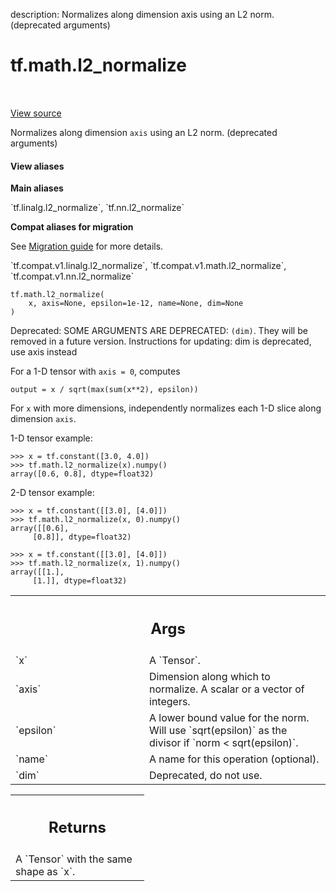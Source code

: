 description: Normalizes along dimension axis using an L2 norm. (deprecated arguments)

<div itemscope itemtype="http://developers.google.com/ReferenceObject">
<meta itemprop="name" content="tf.math.l2_normalize" />
<meta itemprop="path" content="Stable" />
</div>

# tf.math.l2_normalize

<!-- Insert buttons and diff -->

<table class="tfo-notebook-buttons tfo-api nocontent" align="left">

</table>

<a target="_blank" class="external" href="/code/stable/tensorflow/python/ops/nn_impl.py">View source</a>



Normalizes along dimension `axis` using an L2 norm. (deprecated arguments)

<section class="expandable">
  <h4 class="showalways">View aliases</h4>
  <p>
<b>Main aliases</b>
<p>`tf.linalg.l2_normalize`, `tf.nn.l2_normalize`</p>

<b>Compat aliases for migration</b>
<p>See
<a href="https://www.tensorflow.org/guide/migrate">Migration guide</a> for
more details.</p>
<p>`tf.compat.v1.linalg.l2_normalize`, `tf.compat.v1.math.l2_normalize`, `tf.compat.v1.nn.l2_normalize`</p>
</p>
</section>

<pre class="devsite-click-to-copy prettyprint lang-py tfo-signature-link">
<code>tf.math.l2_normalize(
    x, axis=None, epsilon=1e-12, name=None, dim=None
)
</code></pre>



<!-- Placeholder for "Used in" -->

Deprecated: SOME ARGUMENTS ARE DEPRECATED: `(dim)`. They will be removed in a future version.
Instructions for updating:
dim is deprecated, use axis instead

For a 1-D tensor with `axis = 0`, computes

    output = x / sqrt(max(sum(x**2), epsilon))

For `x` with more dimensions, independently normalizes each 1-D slice along
dimension `axis`.

1-D tensor example:
```
>>> x = tf.constant([3.0, 4.0])
>>> tf.math.l2_normalize(x).numpy()
array([0.6, 0.8], dtype=float32)
```

2-D tensor example:
```
>>> x = tf.constant([[3.0], [4.0]])
>>> tf.math.l2_normalize(x, 0).numpy()
array([[0.6],
     [0.8]], dtype=float32)
```

```
>>> x = tf.constant([[3.0], [4.0]])
>>> tf.math.l2_normalize(x, 1).numpy()
array([[1.],
     [1.]], dtype=float32)
```

<!-- Tabular view -->
 <table class="responsive fixed orange">
<colgroup><col width="214px"><col></colgroup>
<tr><th colspan="2"><h2 class="add-link">Args</h2></th></tr>

<tr>
<td>
`x`
</td>
<td>
A `Tensor`.
</td>
</tr><tr>
<td>
`axis`
</td>
<td>
Dimension along which to normalize.  A scalar or a vector of
integers.
</td>
</tr><tr>
<td>
`epsilon`
</td>
<td>
A lower bound value for the norm. Will use `sqrt(epsilon)` as the
divisor if `norm < sqrt(epsilon)`.
</td>
</tr><tr>
<td>
`name`
</td>
<td>
A name for this operation (optional).
</td>
</tr><tr>
<td>
`dim`
</td>
<td>
Deprecated, do not use.
</td>
</tr>
</table>



<!-- Tabular view -->
 <table class="responsive fixed orange">
<colgroup><col width="214px"><col></colgroup>
<tr><th colspan="2"><h2 class="add-link">Returns</h2></th></tr>
<tr class="alt">
<td colspan="2">
A `Tensor` with the same shape as `x`.
</td>
</tr>

</table>

